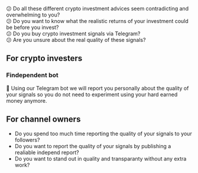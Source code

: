 :confused: Do all these different crypto investment advices seem contradicting and overwhelming to you?<br>
:confused: Do you want to know what the realistic returns of your investment could be before you invest?<br>
:confused: Do you buy crypto investment signals via Telegram?<br>
:confused: Are you unsure about the real quality of these signals?<br>

## For crypto investers


### Findependent bot
:rocket: Using our Telegram bot we will report you personally about the quality of your signals so you do not need to experiment using your hard earned money anymore.
 
## For channel owners
- Do you spend too much time reporting the quality of your signals to your followers?
- Do you want to report the quality of your signals by publishing a realiable independ report?
- Do you want to stand out in quality and transparanty without any extra work?

